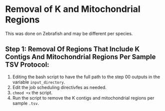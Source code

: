# Removal of K and Mitochondrial Regions

This was done on Zebrafish and may be different per species.

## Step 1: Removal Of Regions That Include K Contigs And Mitochondrial Regions Per Sample TSV Protocol:

1) Editing the bash script to have the full path to the step 00 outputs in the variable `input_directory`.
2) Edit the job scheduling directivfes as needed.
3) `chmod +x` the script.
4) Run the script to remove the K contigs and mitochondrial regions per sample `.tsv`.

